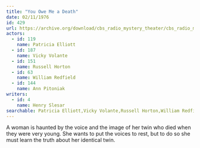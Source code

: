 ```yaml
---
title: "You Owe Me a Death"
date: 02/11/1976
id: 429
url: https://archive.org/download/cbs_radio_mystery_theater/cbs_radio_mystery_theater-0401-0450.zip/cbs_radio_mystery_theater-0401-0450%2Fcbsrmt_0429_you_owe_me_a_death.mp3
actors:  
  - id: 119
    name: Patricia Elliott  
  - id: 187
    name: Vicky Volante  
  - id: 151
    name: Russell Horton  
  - id: 63
    name: William Redfield  
  - id: 144
    name: Ann Pitoniak
writers:  
  - id: 4
    name: Henry Slesar
searchable: Patricia Elliott,Vicky Volante,Russell Horton,William Redfield,Ann Pitoniak Henry Slesar
---
```

A woman is haunted by the voice and the image of her twin who died when they were very young. She wants to put the voices to rest, but to do so she must learn the truth about her identical twin.